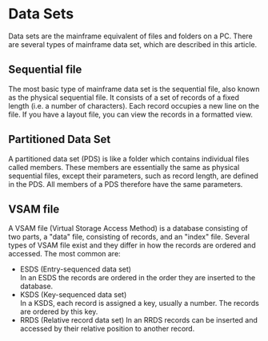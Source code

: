 # Data Sets
Data sets are the mainframe equivalent of files and folders on a PC. There are several types of mainframe data set, which are described in this article.

## Sequential file
The most basic type of mainframe data set is the sequential file, also known as the physical sequential file. It consists of a set of records of a fixed length (i.e. a number of characters). Each record occupies a new line on the file.
If you have a layout file, you can view the records in a formatted view.

## Partitioned Data Set
A partitioned data set (PDS) is like a folder which contains individual files called members. These members are essentially the same as physical sequential files, except their parameters, such as record length, are defined in the PDS. All members of a PDS therefore have the same parameters.

## VSAM file

A VSAM file (Virtual Storage Access Method) is a database consisting of two parts, a "data" file, consisting of records, and an "index" file. Several types of VSAM file exist and they differ in how the records are ordered and accessed. The most common are:

- ESDS (Entry-sequenced data set)  
In an ESDS the records are ordered in the order they are inserted to the database.  
- KSDS (Key-sequenced data set)  
In a KSDS, each record is assigned a key, usually a number. The records are ordered by this key.
- RRDS (Relative record data set)
In an RRDS records can be inserted and accessed by their relative position to another record.
